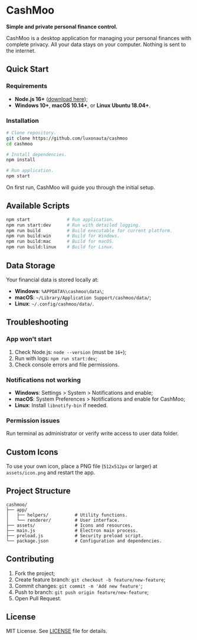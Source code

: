 # CashMoo

**Simple and private personal finance control.**

CashMoo is a desktop application for managing your personal finances with complete privacy. All your data stays on your computer. Nothing is sent to the internet.

## Quick Start

### Requirements

- **Node.js 16+** ([download here](https://nodejs.org));
- **Windows 10+**, **macOS 10.14+**, or **Linux Ubuntu 18.04+**.

### Installation

```bash
# Clone repository.
git clone https://github.com/luxonauta/cashmoo
cd cashmoo

# Install dependencies.
npm install

# Run application.
npm start
```

On first run, CashMoo will guide you through the initial setup.

## Available Scripts

```bash
npm start              # Run application.
npm run start:dev      # Run with detailed logging.
npm run build          # Build executable for current platform.
npm run build:win      # Build for Windows.
npm run build:mac      # Build for macOS.
npm run build:linux    # Build for Linux.
```

## Data Storage

Your financial data is stored locally at:

- **Windows**: `%APPDATA%\cashmoo\data\`;
- **macOS**: `~/Library/Application Support/cashmoo/data/`;
- **Linux**: `~/.config/cashmoo/data/`.

## Troubleshooting

### App won't start

1. Check Node.js: `node --version` (must be `16+`);
2. Run with logs: `npm run start:dev`;
3. Check console errors and file permissions.

### Notifications not working

- **Windows**: Settings > System > Notifications and enable;
- **macOS**: System Preferences > Notifications and enable for CashMoo;
- **Linux**: Install `libnotify-bin` if needed.

### Permission issues

Run terminal as administrator or verify write access to user data folder.

## Custom Icons

To use your own icon, place a PNG file (`512x512px` or larger) at `assets/icon.png` and restart the app.

## Project Structure

```
cashmoo/
├── app/
│   ├── helpers/          # Utility functions.
│   └── renderer/         # User interface.
├── assets/               # Icons and resources.
├── main.js               # Electron main process.
├── preload.js            # Security preload script.
└── package.json          # Configuration and dependencies.
```

## Contributing

1. Fork the project;
2. Create feature branch: `git checkout -b feature/new-feature`;
3. Commit changes: `git commit -m 'Add new feature'`;
4. Push to branch: `git push origin feature/new-feature`;
5. Open Pull Request.

## License

MIT License. See [LICENSE](LICENSE) file for details.
